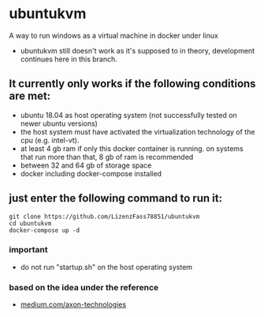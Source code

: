 
# ubuntukvm
A way to run windows as a virtual machine in docker under linux
- ubuntukvm still doesn't work as it's supposed to in theory, development continues here in this branch.

## It currently only works if the following conditions are met:
- ubuntu 18.04 as host operating system (not successfully tested on newer ubuntu versions)
- the host system must have activated the virtualization technology of the cpu (e.g. intel-vt).
- at least 4 gb ram if only this docker container is running. on systems that run more than that, 8 gb of ram is recommended
- between 32 and 64 gb of storage space
- docker including docker-compose installed

## just enter the following command to run it:
````
git clone https://github.com/LizenzFass78851/ubuntukvm
cd ubuntukvm
docker-compose up -d
````

### important
- do not run "startup.sh" on the host operating system

### based on the idea under the reference
- [medium.com/axon-technologies](https://medium.com/axon-technologies/installing-a-windows-virtual-machine-in-a-linux-docker-container-c78e4c3f9ba1)
